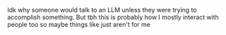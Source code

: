 Idk why someone would talk to an LLM unless they were trying to accomplish something. But tbh this is probably how I mostly interact with people too so maybe things like just aren't for me

